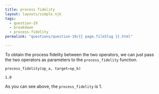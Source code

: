 ```yaml
---
title: process fidelity
layout: layouts/simple.njk
tags:
  - question-19
  - breakdown
  - process-fidelity
permalink: "questions/question-19/{{ page.fileSlug }}.html"

---
```



To obtain the process fidelity between the two operators, we can just pass the two operators as parameters to the `process_fidelity` function.


```python
process_fidelity(op_a, target=op_b)
```




    1.0



As you can see above, the `process_fidelity` is 1.
